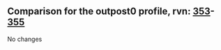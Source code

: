 ## Comparison for the outpost0 profile, rvn: [353](https://github.com/PRO100KatYT/FortniteProfileRevisions/tree/main/profiles/outpost0/353%20outpost0.json)-[355](https://github.com/PRO100KatYT/FortniteProfileRevisions/tree/main/profiles/outpost0/355%20outpost0.json)

No changes
